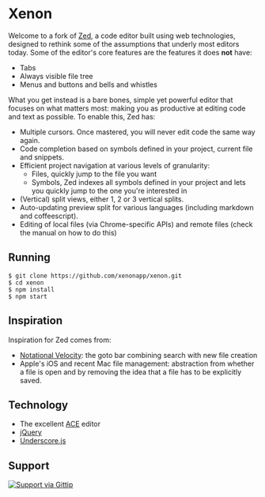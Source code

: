 Xenon
======

Welcome to a fork of [Zed](http://zedapp.org), a code editor built using web technologies, designed to rethink some of the assumptions that underly most editors today. Some of the editor's core features are the features it does **not** have:

* Tabs
* Always visible file tree
* Menus and buttons and bells and whistles

What you get instead is a bare bones, simple yet powerful editor that focuses on what matters most: making you as productive at editing code and text as possible. To enable this, Zed has:

* Multiple cursors. Once mastered, you will never edit code the same way again.
* Code completion based on symbols defined in your project, current file and
  snippets.
* Efficient project navigation at various levels of granularity:
    * Files, quickly jump to the file you want
    * Symbols, Zed indexes all symbols defined in your project and lets you
      quickly jump to the one you're interested in
* (Vertical) split views, either 1, 2 or 3 vertical splits.
* Auto-updating preview split for various languages (including markdown and
  coffeescript).
* Editing of local files (via Chrome-specific APIs) and remote files (check the manual on how to do this)

Running
-------------------------



    $ git clone https://github.com/xenonapp/xenon.git
    $ cd xenon
    $ npm install
    $ npm start
    


Inspiration
-----------

Inspiration for Zed comes from:

* [Notational Velocity](http://notational.net): the goto bar combining search
  with new file creation
* Apple's iOS and recent Mac file management: abstraction from whether a file
  is open and by removing the idea that a file has to be explicitly saved.

Technology
----------

* The excellent [ACE](http://github.com/ajaxorg/ace) editor
* [jQuery](http://jquery.com)
* [Underscore.js](http://underscorejs.org)

Support
-------

[![Support via Gittip](https://rawgithub.com/twolfson/gittip-badge/0.2.0/dist/gittip.png)](https://www.gittip.com/zefhemel/)
